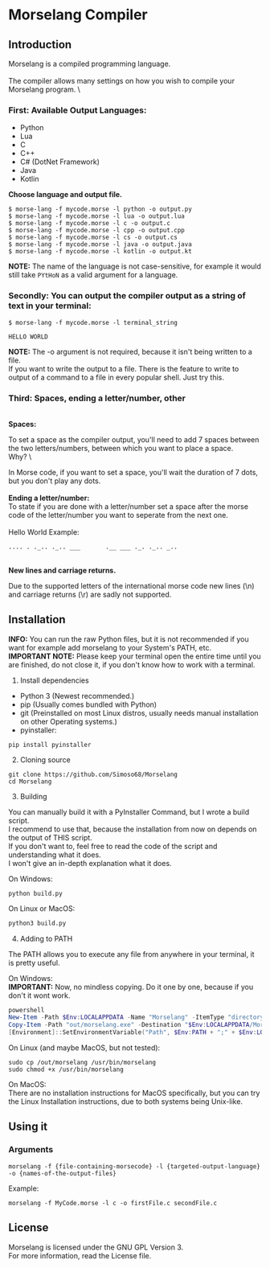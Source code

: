 # Morselang Compiler

## Introduction

Morselang is a compiled programming language. \
\
The compiler allows many settings on how you wish to compile your Morselang program. \
### First: Available Output Languages:

- Python
- Lua
- C
- C++
- C# (DotNet Framework)
- Java
- Kotlin

**Choose language and output file.**

```
$ morse-lang -f mycode.morse -l python -o output.py
$ morse-lang -f mycode.morse -l lua -o output.lua
$ morse-lang -f mycode.morse -l c -o output.c
$ morse-lang -f mycode.morse -l cpp -o output.cpp
$ morse-lang -f mycode.morse -l cs -o output.cs
$ morse-lang -f mycode.morse -l java -o output.java
$ morse-lang -f mycode.morse -l kotlin -o output.kt
```

**NOTE:** The name of the language is not case-sensitive, for example it would still take ```PYtHoN``` as a valid argument for a language.

### Secondly: You can output the compiler output as a string of text in your terminal:

```
$ morse-lang -f mycode.morse -l terminal_string

HELLO WORLD
```

**NOTE:** The -o argument is not required, because it isn't being written to a file. \
If you want to write the output to a file. There is the feature to write to output of a command to a file in every popular shell. Just try this.

### Third: Spaces, ending a letter/number, other
\
**Spaces:**

To set a space as the compiler output, you'll need to add 7 spaces between the two letters/numbers, between which you want to place a space. \
Why? \

In Morse code, if you want to set a space, you'll wait the duration of 7 dots, but you don't play any dots. \
\
**Ending a letter/number:**
\
To state if you are done with a letter/number set a space after the morse code of the letter/number you want to seperate from the next one. \
\
Hello World Example:

```
.... . ._.. ._.. ___       .__ ___ ._. ._.. _..
```
\
**New lines and carriage returns.**

Due to the supported letters of the international morse code new lines (\n) and carriage returns (\r) are sadly not supported.

## Installation

**INFO:** You can run the raw Python files, but it is not recommended if you want for example add morselang to your System's PATH, etc. \
**IMPORTANT NOTE:** Please keep your terminal open the entire time until you are finished, do not close it, if you don't know how to work with a terminal.


1. Install dependencies

- Python 3 (Newest recommended.)
- pip (Usually comes bundled with Python)
- git (Preinstalled on most Linux distros, usually needs manual installation on other Operating systems.)
- pyinstaller:

```
pip install pyinstaller
```

2. Cloning source

```
git clone https://github.com/Simoso68/Morselang
cd Morselang
```

3. Building

You can manually build it with a PyInstaller Command, but I wrote a build script. \
I recommend to use that, because the installation from now on depends on the output of THIS script. \
If you don't want to, feel free to read the code of the script and understanding what it does. \
I won't give an in-depth explanation what it does.

On Windows:

```batch
python build.py
```

On Linux or MacOS:

```bash
python3 build.py
```

4. Adding to PATH

The PATH allows you to execute any file from anywhere in your terminal, it is pretty useful.

On Windows: \
**IMPORTANT:** Now, no mindless copying. Do it one by one, because if you don't it wont work.
```powershell
powershell
New-Item -Path $Env:LOCALAPPDATA -Name "Morselang" -ItemType "directory"
Copy-Item -Path "out/morselang.exe" -Destination "$Env:LOCALAPPDATA/Morselang"
[Environment]::SetEnvironmentVariable("Path", $Env:PATH + ";" + $Env:LOCALAPPDATA + "/Morselang;")
```

On Linux (and maybe MacOS, but not tested):

```
sudo cp /out/morselang /usr/bin/morselang
sudo chmod +x /usr/bin/morselang
```

On MacOS: \
There are no installation instructions for MacOS specifically, but you can try the Linux Installation instructions, due to both systems being Unix-like.

## Using it

### Arguments

```
morselang -f {file-containing-morsecode} -l {targeted-output-language} -o {names-of-the-output-files}
```

Example:

```
morselang -f MyCode.morse -l c -o firstFile.c secondFile.c
```

## License

Morselang is licensed under the GNU GPL Version 3. \
For more information, read the License file.